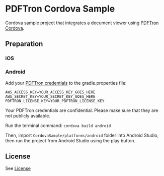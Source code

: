 # PDFTron Cordova Sample
Cordova sample project that integrates a document viewer using [PDFTron Cordova](https://github.com/PDFTron/pdftron-cordova).

## Preparation

### iOS



### Android
Add your [PDFTron credentials](https://www.pdftron.com/documentation/android/guides/getting-started/integrate-gradle?showkey=true) to the gradle.properties file:
```
AWS_ACCESS_KEY=YOUR_ACCESS_KEY_GOES_HERE
AWS_SECRET_KEY=YOUR_SECRET_KEY_GOES_HERE
PDFTRON_LICENSE_KEY=YOUR_PDFTRON_LICENSE_KEY
```
Your PDFTron credentials are confidential. Please make sure that they are not publicly available.

Run the terminal command: `cordova build android`

Then, import `CordovaSample/platforms/android` folder into Android Studio, then run the project from Android Studio using the play button.

## License
See [License](./LICENSE)

